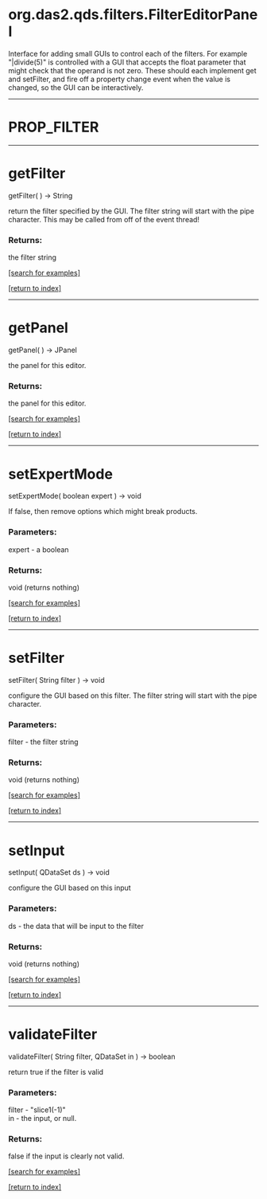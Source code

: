 # org.das2.qds.filters.FilterEditorPanel

Interface for adding small GUIs to control each of the filters.  For example
 "|divide(5)" is controlled with a GUI that accepts the float parameter that 
 might check that the operand is not zero.  These should each implement get
 and setFilter, and fire off a property change event when the value is changed,
 so the GUI can be interactively.

***
<a name="PROP_FILTER"></a>
# PROP_FILTER



***
<a name="getFilter"></a>
# getFilter
getFilter(  ) &rarr; String

return the filter specified by the GUI.  The filter string will
 start with the pipe character.  This may be called from off of the event
 thread!

### Returns:
the filter string

<a href="https://github.com/autoplot/dev/search?q=getFilter&unscoped_q=getFilter">[search for examples]</a>

<a href="https://github.com/autoplot/documentation/blob/master/javadoc/index-all.md">[return to index]</a>

***
<a name="getPanel"></a>
# getPanel
getPanel(  ) &rarr; JPanel

the panel for this editor.

### Returns:
the panel for this editor.

<a href="https://github.com/autoplot/dev/search?q=getPanel&unscoped_q=getPanel">[search for examples]</a>

<a href="https://github.com/autoplot/documentation/blob/master/javadoc/index-all.md">[return to index]</a>

***
<a name="setExpertMode"></a>
# setExpertMode
setExpertMode( boolean expert ) &rarr; void

If false, then remove options which might break products.

### Parameters:
expert - a boolean

### Returns:
void (returns nothing)


<a href="https://github.com/autoplot/dev/search?q=setExpertMode&unscoped_q=setExpertMode">[search for examples]</a>

<a href="https://github.com/autoplot/documentation/blob/master/javadoc/index-all.md">[return to index]</a>

***
<a name="setFilter"></a>
# setFilter
setFilter( String filter ) &rarr; void

configure the GUI based on this filter.  The filter string will
 start with the pipe character.

### Parameters:
filter - the filter string

### Returns:
void (returns nothing)


<a href="https://github.com/autoplot/dev/search?q=setFilter&unscoped_q=setFilter">[search for examples]</a>

<a href="https://github.com/autoplot/documentation/blob/master/javadoc/index-all.md">[return to index]</a>

***
<a name="setInput"></a>
# setInput
setInput( QDataSet ds ) &rarr; void

configure the GUI based on this input

### Parameters:
ds - the data that will be input to the filter

### Returns:
void (returns nothing)


<a href="https://github.com/autoplot/dev/search?q=setInput&unscoped_q=setInput">[search for examples]</a>

<a href="https://github.com/autoplot/documentation/blob/master/javadoc/index-all.md">[return to index]</a>

***
<a name="validateFilter"></a>
# validateFilter
validateFilter( String filter, QDataSet in ) &rarr; boolean

return true if the filter is valid

### Parameters:
filter - "slice1(-1)"
<br>in - the input, or null.

### Returns:
false if the input is clearly not valid.

<a href="https://github.com/autoplot/dev/search?q=validateFilter&unscoped_q=validateFilter">[search for examples]</a>

<a href="https://github.com/autoplot/documentation/blob/master/javadoc/index-all.md">[return to index]</a>


